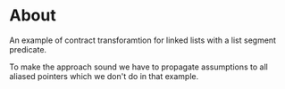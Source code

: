 # About

An example of contract transforamtion for linked lists with a list segment predicate.

To make the approach sound we have to propagate assumptions to all aliased pointers which we don't do in that example.

